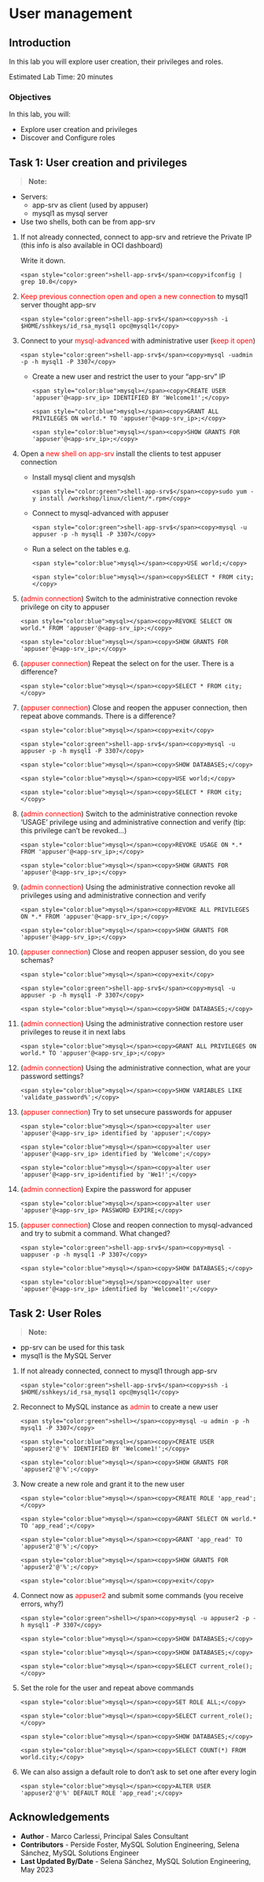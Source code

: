 # User management

## Introduction
In this lab you will explore user creation, their privileges and roles.

Estimated Lab Time: 20 minutes

### Objectives
In this lab, you will:
* Explore user creation and privileges 
* Discover and Configure roles


## Task 1: User creation and privileges
> **Note:** 
  * Servers:
    * app-srv as client (used by appuser)
    * mysql1 as mysql server
  * Use two shells, both can be from app-srv

1. If not already connected, connect to app-srv and retrieve the Private IP (this info is also available in OCI dashboard)
    
    Write it down.
    ```
    <span style="color:green">shell-app-srv$</span><copy>ifconfig | grep 10.0</copy>
    ```
    
2. <span style="color:red">Keep previous connection open and open a new connection </span>to mysql1 server thought app-srv
    ```
    <span style="color:green">shell-app-srv$</span><copy>ssh -i $HOME/sshkeys/id_rsa_mysql1 opc@mysql1</copy>
    ```
3. Connect to your <span style="color:red">mysql-advanced</span> with administrative user (<span style="color:red">keep it open</span>)
    ```
    <span style="color:green">shell-app-srv$</span><copy>mysql -uadmin -p -h mysql1 -P 3307</copy>
    ```
    * Create a new user and restrict the user to your “app-srv” IP
        ```
        <span style="color:blue">mysql></span><copy>CREATE USER 'appuser'@<app-srv_ip> IDENTIFIED BY 'Welcome1!';</copy>
        ```
        ```
        <span style="color:blue">mysql></span><copy>GRANT ALL PRIVILEGES ON world.* TO 'appuser'@<app-srv_ip>;</copy>
        ```
        ```
        <span style="color:blue">mysql></span><copy>SHOW GRANTS FOR 'appuser'@<app-srv_ip>;</copy>
        ```
4. Open a <span style="color:red">new shell on app-srv</span> install the clients to test appuser connection
    * Install mysql client and mysqlsh
        ```
        <span style="color:green">shell-app-srv$</span><copy>sudo yum -y install /workshop/linux/client/*.rpm</copy>
        ```
    * Connect to mysql-advanced with appuser
        ```
        <span style="color:green">shell-app-srv$</span><copy>mysql -u appuser -p -h mysql1 -P 3307</copy>
        ```
    * Run a select on the tables e.g.
        ```
        <span style="color:blue">mysql></span><copy>USE world;</copy>
        ```
        ```
        <span style="color:blue">mysql></span><copy>SELECT * FROM city;</copy>
        ```
5. (<span style="color:red">admin connection</span>) Switch to the administrative connection revoke privilege on city to appuser
    ```
    <span style="color:blue">mysql></span><copy>REVOKE SELECT ON world.* FROM 'appuser'@<app-srv_ip>;</copy>
    ```
    ```
    <span style="color:blue">mysql></span><copy>SHOW GRANTS FOR 'appuser'@<app-srv_ip>;</copy>
    ```
6. (<span style="color:red">appuser connection</span>) Repeat the select on for the user. There is a difference?
    ```
    <span style="color:blue">mysql></span><copy>SELECT * FROM city;</copy>
    ```
7. (<span style="color:red">appuser connection</span>) Close and reopen the appuser connection, then repeat above commands. There is a difference?
    ```
    <span style="color:blue">mysql></span><copy>exit</copy>
    ```
    ```
    <span style="color:green">shell-app-srv$</span><copy>mysql -u appuser -p -h mysql1 -P 3307</copy>
    ```
    ```
    <span style="color:blue">mysql></span><copy>SHOW DATABASES;</copy>
    ```
    ```
    <span style="color:blue">mysql></span><copy>USE world;</copy>
    ```
    ```
    <span style="color:blue">mysql></span><copy>SELECT * FROM city;</copy>
    ```
8. (<span style="color:red">admin connection</span>) Switch to the administrative connection revoke ‘USAGE’ privilege using and administrative connection and verify 
    (tip: this privilege can’t be revoked...)
    ```
    <span style="color:blue">mysql></span><copy>REVOKE USAGE ON *.* FROM 'appuser'@<app-srv_ip>;</copy>
    ```
    ```
    <span style="color:blue">mysql></span><copy>SHOW GRANTS FOR 'appuser'@<app-srv_ip>;</copy>
    ```
9. (<span style="color:red">admin connection</span>) Using the administrative connection revoke all privileges using and administrative connection and verify
    ```
    <span style="color:blue">mysql></span><copy>REVOKE ALL PRIVILEGES ON *.* FROM 'appuser'@<app-srv_ip>;</copy>
    ```
    ```
    <span style="color:blue">mysql></span><copy>SHOW GRANTS FOR 'appuser'@<app-srv_ip>;</copy>
    ```
10. (<span style="color:red">appuser connection</span>) Close and reopen appuser session, do you see schemas?
    ```
    <span style="color:blue">mysql></span><copy>exit</copy>
    ```
    ```
    <span style="color:green">shell-app-srv$</span><copy>mysql -u appuser -p -h mysql1 -P 3307</copy>
    ```
    ```
    <span style="color:blue">mysql></span><copy>SHOW DATABASES;</copy>
    ```
11. (<span style="color:red">admin connection</span>) Using the administrative connection restore user privileges to reuse it in next labs
    ```
    <span style="color:blue">mysql></span><copy>GRANT ALL PRIVILEGES ON world.* TO 'appuser'@<app-srv_ip>;</copy>
    ```
12. (<span style="color:red">admin connection</span>) Using the administrative connection, what are your password settings?
    ```
    <span style="color:blue">mysql></span><copy>SHOW VARIABLES LIKE 'validate_password%';</copy>
    ```
13. (<span style="color:red">appuser connection</span>) Try to set unsecure passwords for appuser
    ```
    <span style="color:blue">mysql></span><copy>alter user 'appuser'@<app-srv_ip> identified by 'appuser';</copy>
    ```
    ```
    <span style="color:blue">mysql></span><copy>alter user 'appuser'@<app-srv_ip> identified by 'Welcome';</copy>
    ```
    ```
    <span style="color:blue">mysql></span><copy>alter user 'appuser'@<app-srv_ip>identified by 'We1!';</copy>
    ```

14. (<span style="color:red">admin connection</span>) Expire the password for appuser
    ```
    <span style="color:blue">mysql></span><copy>alter user 'appuser'@<app-srv_ip> PASSWORD EXPIRE;</copy>
    ```
15. (<span style="color:red">appuser connection</span>) Close and reopen connection to mysql-advanced and try to submit a command.
    What changed?
    ```
    <span style="color:green">shell-app-srv$</span><copy>mysql -uappuser -p -h mysql1 -P 3307</copy>
    ```
    ```
    <span style="color:blue">mysql></span><copy>SHOW DATABASES;</copy>
    ```
    ```
    <span style="color:blue">mysql></span><copy>alter user 'appuser'@<app-srv_ip> identified by 'Welcome1!';</copy>
    ```

## Task 2: User Roles
 > **Note:**
  * pp-srv can be used for this task
  * mysql1 is the MySQL Server

1. If not already connected, connect to mysql1 through app-srv
    ```
    <span style="color:green">shell-app-srv$</span><copy>ssh -i $HOME/sshkeys/id_rsa_mysql1 opc@mysql1</copy>
    ```
2. Reconnect to MySQL instance as <span style="color:red">admin</span> to create a new user
    ```
    <span style="color:green">shell></span><copy>mysql -u admin -p -h mysql1 -P 3307</copy>
    ```
    ```
    <span style="color:blue">mysql></span><copy>CREATE USER 'appuser2'@'%' IDENTIFIED BY 'Welcome1!';</copy>
    ```
    ```
    <span style="color:blue">mysql></span><copy>SHOW GRANTS FOR 'appuser2'@'%';</copy>
    ```
3. Now create a new role and grant it to the new user
    ```
    <span style="color:blue">mysql></span><copy>CREATE ROLE 'app_read';</copy>
    ```
    ```
    <span style="color:blue">mysql></span><copy>GRANT SELECT ON world.* TO 'app_read';</copy>
    ```
    ```
    <span style="color:blue">mysql></span><copy>GRANT 'app_read' TO 'appuser2'@'%';</copy>
    ```
    ```
    <span style="color:blue">mysql></span><copy>SHOW GRANTS FOR 'appuser2'@'%';</copy>
    ```
    ```
    <span style="color:blue">mysql></span><copy>exit</copy>
    ```
4. Connect now as <span style="color:red">appuser2</span> and submit some commands (you receive errors, why?)
    ```
    <span style="color:green">shell></span><copy>mysql -u appuser2 -p -h mysql1 -P 3307</copy>
    ```
    ```
    <span style="color:blue">mysql></span><copy>SHOW DATABASES;</copy>
    ```
    ```
    <span style="color:blue">mysql></span><copy>SHOW DATABASES;</copy>
    ```
    ```
    <span style="color:blue">mysql></span><copy>SELECT current_role();</copy>
    ```
5. Set the role for the user and repeat above commands
    ```
    <span style="color:blue">mysql></span><copy>SET ROLE ALL;</copy>
    ```
    ```
    <span style="color:blue">mysql></span><copy>SELECT current_role();</copy>
    ```
    ```
    <span style="color:blue">mysql></span><copy>SHOW DATABASES;</copy>
    ```
    ```
    <span style="color:blue">mysql></span><copy>SELECT COUNT(*) FROM world.city;</copy>
    ```
6. We can also assign a default role to don’t ask to set one after every login
    ```
    <span style="color:blue">mysql></span><copy>ALTER USER 'appuser2'@'%' DEFAULT ROLE 'app_read';</copy>
    ```



## Acknowledgements
* **Author** - Marco Carlessi, Principal Sales Consultant
* **Contributors** -  Perside Foster, MySQL Solution Engineering, Selena Sánchez, MySQL Solutions Engineer
* **Last Updated By/Date** - Selena Sánchez, MySQL Solution Engineering, May 2023

